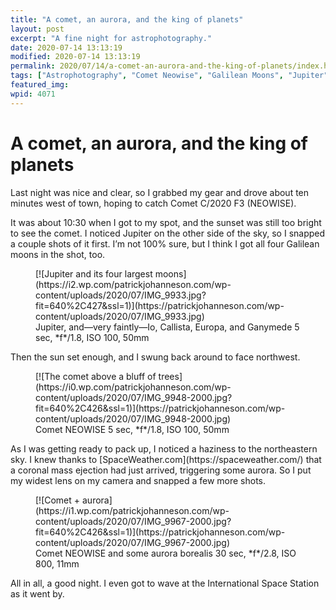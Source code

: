 ```yaml
---
title: "A comet, an aurora, and the king of planets"
layout: post
excerpt: "A fine night for astrophotography."
date: 2020-07-14 13:13:19
modified: 2020-07-14 13:13:19
permalink: 2020/07/14/a-comet-an-aurora-and-the-king-of-planets/index.html
tags: ["Astrophotography", "Comet Neowise", "Galilean Moons", "Jupiter", "Photos"]
featured_img: 
wpid: 4071
---
```


# A comet, an aurora, and the king of planets

Last night was nice and clear, so I grabbed my gear and drove about ten minutes west of town, hoping to catch Comet C/2020 F3 (NEOWISE).

It was about 10:30 when I got to my spot, and the sunset was still too bright to see the comet. I noticed Jupiter on the other side of the sky, so I snapped a couple shots of it first. I’m not 100% sure, but I think I got all four Galilean moons in the shot, too.

<figure class="wp-block-image size-large">[![Jupiter and its four largest moons](https://i2.wp.com/patrickjohanneson.com/wp-content/uploads/2020/07/IMG_9933.jpg?fit=640%2C427&ssl=1)](https://patrickjohanneson.com/wp-content/uploads/2020/07/IMG_9933.jpg)<figcaption>Jupiter, and—very faintly—Io, Callista, Europa, and Ganymede  
5 sec, *f*/1.8, ISO 100, 50mm</figcaption></figure>Then the sun set enough, and I swung back around to face northwest.

<figure class="wp-block-image size-large">[![The comet above a bluff of trees](https://i0.wp.com/patrickjohanneson.com/wp-content/uploads/2020/07/IMG_9948-2000.jpg?fit=640%2C426&ssl=1)](https://patrickjohanneson.com/wp-content/uploads/2020/07/IMG_9948-2000.jpg)<figcaption>Comet NEOWISE  
5 sec, *f*/1.8, ISO 100, 50mm</figcaption></figure>As I was getting ready to pack up, I noticed a haziness to the northeastern sky. I knew thanks to [SpaceWeather.com](https://spaceweather.com/) that a coronal mass ejection had just arrived, triggering some aurora. So I put my widest lens on my camera and snapped a few more shots.

<figure class="wp-block-image size-large">[![Comet + aurora](https://i1.wp.com/patrickjohanneson.com/wp-content/uploads/2020/07/IMG_9967-2000.jpg?fit=640%2C426&ssl=1)](https://patrickjohanneson.com/wp-content/uploads/2020/07/IMG_9967-2000.jpg)<figcaption>Comet NEOWISE and some aurora borealis  
30 sec, *f*/2.8, ISO 800, 11mm</figcaption></figure>All in all, a good night. I even got to wave at the International Space Station as it went by.
